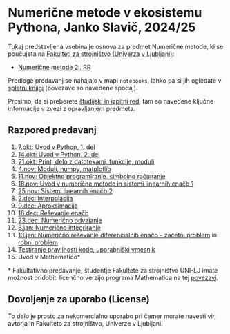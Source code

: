 # Numerične metode v ekosistemu Pythona, Janko Slavič, 2024/25

Tukaj predstavljena vsebina je osnova za predmet Numerične metode, ki se poučujeta na [Fakulteti za strojništvo (Univerza v Ljubljani)](www.fs.uni-lj.si):

* [Numerične metode 2l. RR](http://www.ladisk.si/?what=incfl&flnm=NM.php)

Predloge predavanj se nahajajo v mapi `notebooks`, lahko pa si jih ogledate v [spletni knjigi](https://jankoslavic.github.io/pynm/README.html) (povezave so navedene spodaj).

Prosimo, da si preberete [študijski in izpitni red](https://jankoslavic.github.io/pynm/notebooks/%C5%A0tudijski%20in%20izpitni%20red.html), tam so navedene ključne informacije v zvezi z opravljanjem predmeta.

## Razpored predavanj

1. [7.okt: Uvod v Python, 1. del](https://jankoslavic.github.io/pynm/notebooks/Predavanje%2001%20-%20Uvod%20v%20Python.html)
1. [14.okt: Uvod v Python, 2. del](https://jankoslavic.github.io/pynm/notebooks/Predavanje%2001%20-%20Uvod%20v%20Python.html)
1. [21.okt: Print, delo z datotekami, funkcije, moduli](https://jankoslavic.github.io/pynm/notebooks/Predavanje%2002%20-%20Print,%20delo%20z%20datotekami,%20funkcije,%20moduli.html)
1. [4.nov: Moduli, numpy, matplotlib](https://jankoslavic.github.io/pynm/notebooks/Predavanje%2003%20-%20Moduli,%20numpy,%20matplotlib.html)
1. [11.nov: Objektno programiranje, simbolno računanje](https://jankoslavic.github.io/pynm/notebooks/Predavanje%2004%20-%20Objektno%20programiranje,%20simbolno%20računanje.html)
1. [18.nov: Uvod v numerične metode in sistemi linearnih enačb 1](https://jankoslavic.github.io/pynm/notebooks/Predavanje%2005%20-%20Uvod%20v%20numerične%20metode%20in%20sistemi%20linearnih%20enačb%201.html)
1. [25.nov: Sistemi linearnih enačb 2](https://jankoslavic.github.io/pynm/notebooks/Predavanje%2006%20-%20Sistemi%20linearnih%20enačb%202.html)
1. [2.dec: Interpolacija](https://jankoslavic.github.io/pynm/notebooks/Predavanje%2007%20-%20Interpolacija.html)
1. [9.dec: Aproksimacija](https://jankoslavic.github.io/pynm/notebooks/Predavanje%2008%20-%20Aproksimacija.html)
1. [16.dec: Reševanje enačb](https://jankoslavic.github.io/pynm/notebooks/Predavanje%2009%20-%20Reševanje%20enačb.html)
1. [23.dec: Numerično odvajanje](https://jankoslavic.github.io/pynm/notebooks/Predavanje%2010%20-%20Numerično%20odvajanje.html)
1. [6.jan: Numerično integriranje](https://jankoslavic.github.io/pynm/notebooks/Predavanje%2011%20-%20Numerično%20integriranje.html)
1. [13.jan: Numerično reševanje diferencialnih enačb - začetni problem](https://jankoslavic.github.io/pynm/notebooks/Predavanje%2012%20-%20Numerično%20reševanje%20diferencialnih%20enačb%20-%20začetni%20problem.html) in [robni problem](https://jankoslavic.github.io/pynm/notebooks/Predavanje%2013%20-%20Numerično%20reševanje%20diferencialnih%20enačb%20-%20robni%20problem.html)
1. [Testiranje pravilnosti kode, uporabniški vmesnik](https://jankoslavic.github.io/pynm/notebooks/Predavanje%2014%20-%20Testiranje%20pravilnosti%20kode,%20uporabniški%20vmesnik.html)
1. Uvod v Mathematico*

\* Fakultativno predavanje, študentje Fakultete za strojništvo UNI-LJ imate možnost pridobiti licenčno verzijo programa Mathematica na tej [povezavi](http://www.fs.uni-lj.si/studijska_dejavnost/it_podpora/programska_oprema_za_studente/2015071415154271/Registracija%20Mathematica/).

## Dovoljenje za uporabo (License)
To delo je prosto za nekomercialno uporabo pri čemer morate navesti vir, avtorja in Fakulteto za strojništvo, Univerze v Ljubljani.
